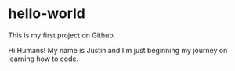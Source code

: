 # hello-world
This is my first project on Github.

Hi Humans!
My name is Justin and I'm just beginning my journey on learning how to code.
